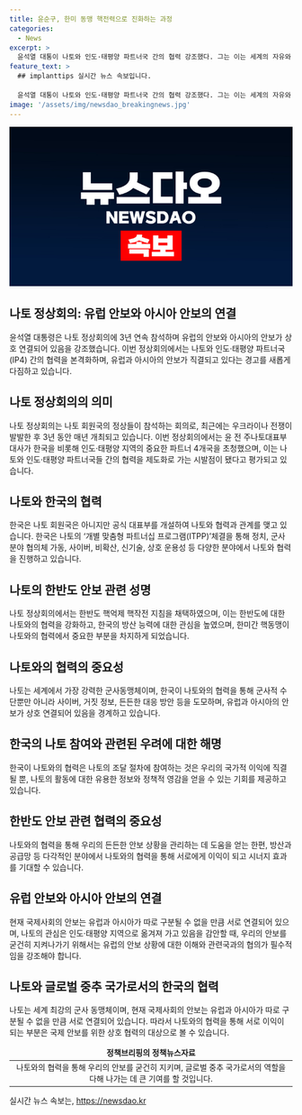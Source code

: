 ```yaml
---
title: 윤순구, 한미 동맹 핵전력으로 진화하는 과정
categories:
  - News
excerpt: >
  윤석열 대통이 나토와 인도·태평양 파트너국 간의 협력 강조했다. 그는 이는 세계의 자유와 번영을 위한 시대적 요구라고 강조했으며, 나토 창립 75주년을 맞아 열린 이번 정상회의에서는 32개 나토 회원국과 인도·태평양 파트너국들 간의 협력을 본격화했다. 러시아와 우크라이나 전쟁이 끝나지 않는 가운데, 러시아와 북한은 군사 협력을 확대하며 한반도 안보 불안을 가중시키고 있어, 유럽과 아시아의 안보가 직결되고 있다는 것이 중요한 포인트다. Additionally, 여전히 한반도 안보의 위협으로부터 우리의 안전을 보호하기 위해 나토와의 협력을 강화하는 것이 중요하다고 강조했다.
feature_text: >
  ## implanttips 실시간 뉴스 속보입니다.

  윤석열 대통이 나토와 인도·태평양 파트너국 간의 협력 강조했다. 그는 이는 세계의 자유와 번영을 위한 시대적 요구라고 강조했으며, 나토 창립 75주년을 맞아 열린 이번 정상회의에서는 32개 나토 회원국과 인도·태평양 파트너국들 간의 협력을 본격화했다. 러시아와 우크라이나 전쟁이 끝나지 않는 가운데, 러시아와 북한은 군사 협력을 확대하며 한반도 안보 불안을 가중시키고 있어, 유럽과 아시아의 안보가 직결되고 있다는 것이 중요한 포인트다. Additionally, 여전히 한반도 안보의 위협으로부터 우리의 안전을 보호하기 위해 나토와의 협력을 강화하는 것이 중요하다고 강조했다.
image: '/assets/img/newsdao_breakingnews.jpg'
---
```


<p><img src="/assets/img/newsdao_breakingnews.jpg" alt="implanttips 속보" /></p>

<h2 data-ke-size="size26">나토 정상회의: 유럽 안보와 아시아 안보의 연결</h2>

<p data-ke-size="size16">윤석열 대통령은 나토 정상회의에 3년 연속 참석하며 유럽의 안보와 아시아의 안보가 상호 연결되어 있음을 강조했습니다. 이번 정상회의에서는 나토와 인도·태평양 파트너국(IP4) 간의 협력을 본격화하며, 유럽과 아시아의 안보가 직결되고 있다는 경고를 새롭게 다짐하고 있습니다.</p>

<h2 data-ke-size="size24">나토 정상회의의 의미</h2>

<p data-ke-size="size16">나토 정상회의는 나토 회원국의 정상들이 참석하는 회의로, 최근에는 우크라이나 전쟁이 발발한 후 3년 동안 매년 개최되고 있습니다. 이번 정상회의에서는 윤 전 주나토대표부 대사가 한국을 비롯해 인도·태평양 지역의 중요한 파트너 4개국을 초청했으며, 이는 나토와 인도·태평양 파트너국들 간의 협력을 제도화로 가는 시발점이 됐다고 평가되고 있습니다.</p>

<h2 data-ke-size="size24">나토와 한국의 협력</h2>

<p data-ke-size="size16">한국은 나토 회원국은 아니지만 공식 대표부를 개설하여 나토와 협력과 관계를 맺고 있습니다. 한국은 나토의 ‘개별 맞춤형 파트너십 프로그램(ITPP)’체결을 통해 정치, 군사 분야 협의체 가동, 사이버, 비확산, 신기술, 상호 운용성 등 다양한 분야에서 나토와 협력을 진행하고 있습니다.</p>

<h2 data-ke-size="size24">나토의 한반도 안보 관련 성명</h2>

<p data-ke-size="size16">나토 정상회의에서는 한반도 핵억제 핵작전 지침을 채택하였으며, 이는 한반도에 대한 나토와의 협력을 강화하고, 한국의 방산 능력에 대한 관심을 높였으며, 한미간 핵동맹이 나토와의 협력에서 중요한 부분을 차지하게 되었습니다.</p>

<h2 data-ke-size="size24">나토와의 협력의 중요성</h2>

<p data-ke-size="size16">나토는 세계에서 가장 강력한 군사동맹체이며, 한국이 나토와의 협력을 통해 군사적 수단뿐만 아니라 사이버, 거짓 정보, 든든한 대응 방안 등을 도모하며, 유럽과 아시아의 안보가 상호 연결되어 있음을 경계하고 있습니다.</p>

<h2 data-ke-size="size24">한국의 나토 참여와 관련된 우려에 대한 해명</h2>

<p data-ke-size="size16">한국이 나토와의 협력은 나토의 조달 절차에 참여하는 것은 우리의 국가적 이익에 직결될 뿐, 나토의 활동에 대한 유용한 정보와 정책적 영감을 얻을 수 있는 기회를 제공하고 있습니다.</p>

<h2 data-ke-size="size24">한반도 안보 관련 협력의 중요성</h2>

<p data-ke-size="size16">나토와의 협력을 통해 우리의 든든한 안보 상황을 관리하는 데 도움을 얻는 한편, 방산과 공급망 등 다각적인 분야에서 나토와의 협력을 통해 서로에게 이익이 되고 시너지 효과를 기대할 수 있습니다.</p>

<h2 data-ke-size="size24">유럽 안보와 아시아 안보의 연결</h2>

<p data-ke-size="size16">현재 국제사회의 안보는 유럽과 아시아가 따로 구분될 수 없을 만큼 서로 연결되어 있으며, 나토의 관심은 인도·태평양 지역으로 옮겨져 가고 있음을 감안할 때, 우리의 안보를 굳건히 지켜나가기 위해서는 유럽의 안보 상황에 대한 이해와 관련국과의 협의가 필수적임을 강조해야 합니다.</p>

<h2 data-ke-size="size24">나토와 글로벌 중추 국가로서의 한국의 협력</h2>

<p data-ke-size="size16">나토는 세계 최강의 군사 동맹체이며, 현재 국제사회의 안보는 유럽과 아시아가 따로 구분될 수 없을 만큼 서로 연결되어 있습니다. 따라서 나토와의 협력을 통해 서로 이익이 되는 부분은 국제 안보를 위한 상호 협력의 대상으로 볼 수 있습니다.</p>

<p data-ke-size="size16"></p>

<table>
    <thead>
        <tr>
            <td style="text-align: center; height: 17px;"><b>정책브리핑의 정책뉴스자료</b></td>
        </tr>
    </thead>
    <tbody>
        <tr>
            <td style="text-align: center; height: 17px;">나토와의 협력을 통해 우리의 안보를 굳건히 지키며, 글로벌 중추 국가로서의 역할을 다해 나가는 데 큰 기여를 할 것입니다.</td>
        </tr>
    </tbody>
</table>

<p data-ke-size="size16"></p>
실시간 뉴스 속보는, <a href="https://newsdao.kr" rel="dofollow">https://newsdao.kr</a>


